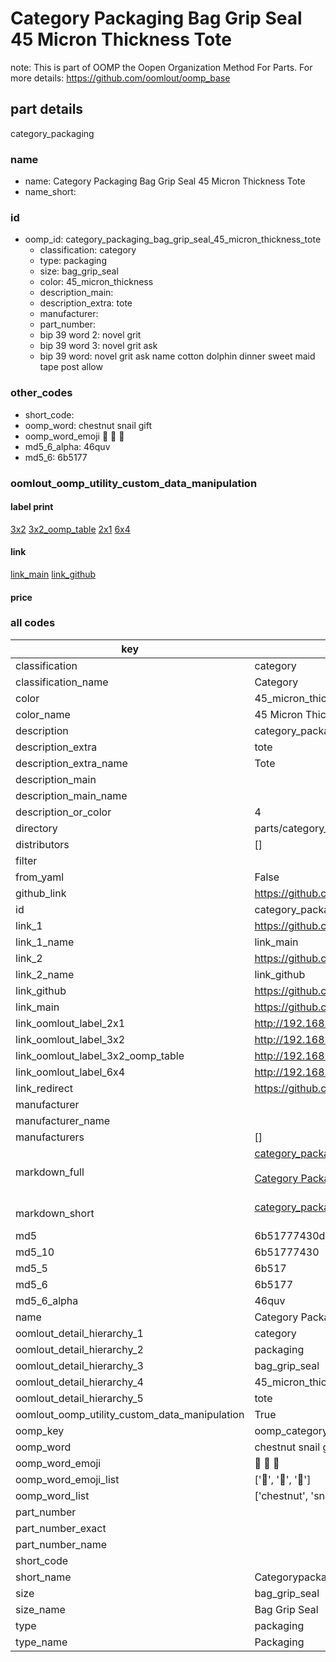 # Category Packaging Bag Grip Seal 45 Micron Thickness Tote  

note: This is part of OOMP the Oopen Organization Method For Parts. For more details: https://github.com/oomlout/oomp_base

##  part details
  



category_packaging



### name
* name: Category Packaging Bag Grip Seal 45 Micron Thickness Tote
* name_short: 
### id
* oomp_id: category_packaging_bag_grip_seal_45_micron_thickness_tote
  * classification: category
  * type: packaging
  * size: bag_grip_seal
  * color: 45_micron_thickness
  * description_main: 
  * description_extra: tote
  * manufacturer: 
  * part_number: 
  * bip 39 word 2: novel grit
  * bip 39 word 3: novel grit ask
  * bip 39 word: novel grit ask name cotton dolphin dinner sweet maid tape post allow

### other_codes
* short_code: 
* oomp_word: chestnut snail gift
* oomp_word_emoji :chestnut: :snail: :gift:
* md5_6_alpha: 46quv
* md5_6: 6b5177






### oomlout_oomp_utility_custom_data_manipulation
#### label print
[3x2](http://192.168.1.245:1112/?label=oomp%2046quv)
[3x2_oomp_table](http://192.168.1.108:1112/?label=oomp%2046quv)
[2x1](http://192.168.1.242:1112/?label=oomp%2046quv)
[6x4](http://192.168.1.55:1112/?label=oomp%2046quv)    

#### link

[link_main](https://github.com/oomlout/oomlout_oomp_version_1_messy/tree/main/parts/category_packaging_bag_grip_seal_45_micron_thickness_tote) [link_github](https://github.com/oomlout/oomlout_oomp_version_1_messy/tree/main/parts/category_packaging_bag_grip_seal_45_micron_thickness_tote)                             

#### price







### all codes 
| key | value |  
| --- | --- |  
| classification | category |  
| classification_name | Category |  
| color | 45_micron_thickness |  
| color_name | 45 Micron Thickness |  
| description | category_packaging |  
| description_extra | tote |  
| description_extra_name | Tote |  
| description_main |  |  
| description_main_name |  |  
| description_or_color | 4  |  
| directory | parts/category_packaging_bag_grip_seal_45_micron_thickness_tote |  
| distributors | [] |  
| filter |  |  
| from_yaml | False |  
| github_link | https://github.com/oomlout/oomlout_oomp_part_src/tree/main/parts/category_packaging_bag_grip_seal_45_micron_thickness_tote |  
| id | category_packaging_bag_grip_seal_45_micron_thickness_tote |  
| link_1 | https://github.com/oomlout/oomlout_oomp_version_1_messy/tree/main/parts/category_packaging_bag_grip_seal_45_micron_thickness_tote |  
| link_1_name | link_main |  
| link_2 | https://github.com/oomlout/oomlout_oomp_version_1_messy/tree/main/parts/category_packaging_bag_grip_seal_45_micron_thickness_tote |  
| link_2_name | link_github |  
| link_github | https://github.com/oomlout/oomlout_oomp_version_1_messy/tree/main/parts/category_packaging_bag_grip_seal_45_micron_thickness_tote |  
| link_main | https://github.com/oomlout/oomlout_oomp_version_1_messy/tree/main/parts/category_packaging_bag_grip_seal_45_micron_thickness_tote |  
| link_oomlout_label_2x1 | http://192.168.1.242:1112/?label=oomp%2046quv |  
| link_oomlout_label_3x2 | http://192.168.1.245:1112/?label=oomp%2046quv |  
| link_oomlout_label_3x2_oomp_table | http://192.168.1.108:1112/?label=oomp%2046quv |  
| link_oomlout_label_6x4 | http://192.168.1.55:1112/?label=oomp%2046quv |  
| link_redirect | https://github.com/oomlout/oomlout_oomp_version_1_messy/tree/main/parts/category_packaging_bag_grip_seal_45_micron_thickness_tote |  
| manufacturer |  |  
| manufacturer_name |  |  
| manufacturers | [] |  
| markdown_full | [category_packaging_bag_grip_seal_45_micron_thickness_tote](none)<br>[](none)<br>[Category Packaging Bag Grip Seal 45 Micron Thickness Tote](none)<br><br> |  
| markdown_short | [category_packaging_bag_grip_seal_45_micron_thickness_tote](none)<br><br> |  
| md5 | 6b51777430dba7c90318692c1a99acb8 |  
| md5_10 | 6b51777430 |  
| md5_5 | 6b517 |  
| md5_6 | 6b5177 |  
| md5_6_alpha | 46quv |  
| name | Category Packaging Bag Grip Seal 45 Micron Thickness Tote |  
| oomlout_detail_hierarchy_1 | category |  
| oomlout_detail_hierarchy_2 | packaging |  
| oomlout_detail_hierarchy_3 | bag_grip_seal |  
| oomlout_detail_hierarchy_4 | 45_micron_thickness |  
| oomlout_detail_hierarchy_5 | tote |  
| oomlout_oomp_utility_custom_data_manipulation | True |  
| oomp_key | oomp_category_packaging_bag_grip_seal_45_micron_thickness_tote |  
| oomp_word | chestnut snail gift |  
| oomp_word_emoji | :chestnut: :snail: :gift: |  
| oomp_word_emoji_list | [':chestnut:', ':snail:', ':gift:'] |  
| oomp_word_list | ['chestnut', 'snail', 'gift'] |  
| part_number |  |  
| part_number_exact |  |  
| part_number_name |  |  
| short_code |  |  
| short_name | Categorypackaging |  
| size | bag_grip_seal |  
| size_name | Bag Grip Seal |  
| type | packaging |  
| type_name | Packaging |  
